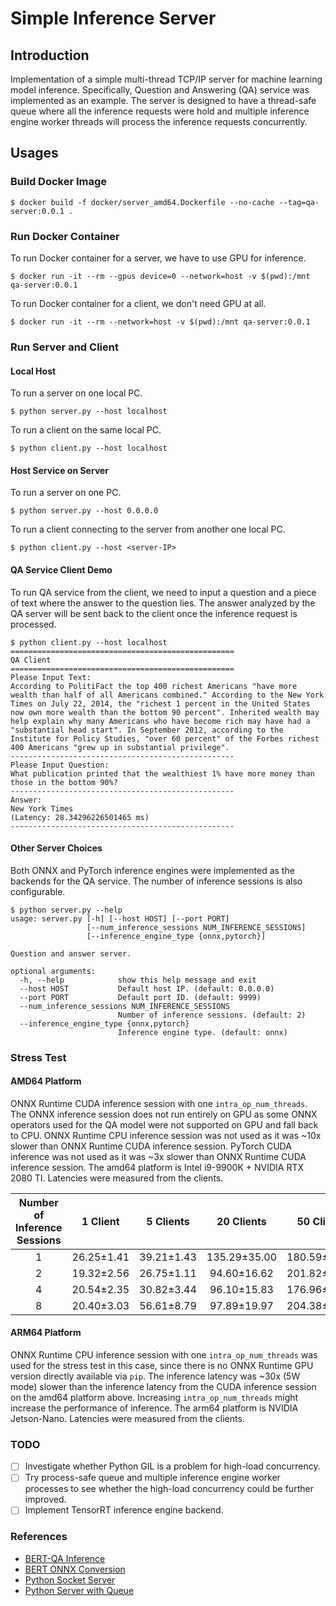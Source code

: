 # Simple Inference Server

## Introduction

Implementation of a simple multi-thread TCP/IP server for machine learning model inference. Specifically, Question and Answering (QA) service was implemented as an example. The server is designed to have a thread-safe queue where all the inference requests were hold and multiple inference engine worker threads will process the inference requests concurrently.


## Usages

### Build Docker Image

```
$ docker build -f docker/server_amd64.Dockerfile --no-cache --tag=qa-server:0.0.1 .
```

### Run Docker Container

To run Docker container for a server, we have to use GPU for inference.

```
$ docker run -it --rm --gpus device=0 --network=host -v $(pwd):/mnt qa-server:0.0.1
```

To run Docker container for a client, we don't need GPU at all.

```
$ docker run -it --rm --network=host -v $(pwd):/mnt qa-server:0.0.1
```

### Run Server and Client

#### Local Host

To run a server on one local PC.


```
$ python server.py --host localhost
```

To run a client on the same local PC.


```
$ python client.py --host localhost
```

#### Host Service on Server

To run a server on one PC.


```
$ python server.py --host 0.0.0.0
```

To run a client connecting to the server from another one local PC.


```
$ python client.py --host <server-IP>
```

#### QA Service Client Demo

To run QA service from the client, we need to input a question and a piece of text where the answer to the question lies. The answer analyzed by the QA server will be sent back to the client once the inference request is processed.

```
$ python client.py --host localhost
==================================================
QA Client
==================================================
Please Input Text: 
According to PolitiFact the top 400 richest Americans "have more wealth than half of all Americans combined." According to the New York Times on July 22, 2014, the "richest 1 percent in the United States now own more wealth than the bottom 90 percent". Inherited wealth may help explain why many Americans who have become rich may have had a "substantial head start". In September 2012, according to the Institute for Policy Studies, "over 60 percent" of the Forbes richest 400 Americans "grew up in substantial privilege".
--------------------------------------------------
Please Input Question: 
What publication printed that the wealthiest 1% have more money than those in the bottom 90%?
--------------------------------------------------
Answer: 
New York Times
(Latency: 28.34296226501465 ms)
--------------------------------------------------
```

#### Other Server Choices

Both ONNX and PyTorch inference engines were implemented as the backends for the QA service. The number of inference sessions is also configurable.

```
$ python server.py --help
usage: server.py [-h] [--host HOST] [--port PORT]
                 [--num_inference_sessions NUM_INFERENCE_SESSIONS]
                 [--inference_engine_type {onnx,pytorch}]

Question and answer server.

optional arguments:
  -h, --help            show this help message and exit
  --host HOST           Default host IP. (default: 0.0.0.0)
  --port PORT           Default port ID. (default: 9999)
  --num_inference_sessions NUM_INFERENCE_SESSIONS
                        Number of inference sessions. (default: 2)
  --inference_engine_type {onnx,pytorch}
                        Inference engine type. (default: onnx)
```

### Stress Test

#### AMD64 Platform

ONNX Runtime CUDA inference session with one `intra_op_num_threads`. The ONNX inference session does not run entirely on GPU as some ONNX operators used for the QA model were not supported on GPU and fall back to CPU. ONNX Runtime CPU inference session was not used as it was ~10x slower than ONNX Runtime CUDA inference session. PyTorch CUDA inference was not used as it was ~3x slower than ONNX Runtime CUDA inference session. The amd64 platform is Intel i9-9900K + NVIDIA RTX 2080 TI. Latencies were measured from the clients.

| Number of Inference Sessions |  1 Client  |  5 Clients |  20 Clients  |  50 Clients  |
|:----------------------------:|:----------:|:----------:|:------------:|:------------:|
|               1              | 26.25±1.41 | 39.21±1.43 | 135.29±35.00 | 180.59±76.91 |
|               2              | 19.32±2.56 | 26.75±1.11 |  94.60±16.62 | 201.82±89.11 |
|               4              | 20.54±2.35 | 30.82±3.44 |  96.10±15.83 | 176.96±66.71 |
|               8              | 20.40±3.03 | 56.61±8.79 |  97.89±19.97 | 204.38±62.40 |

#### ARM64 Platform

ONNX Runtime CPU inference session with one `intra_op_num_threads` was used for the stress test in this case, since there is no ONNX Runtime GPU version directly available via `pip`. The inference latency was ~30x (5W mode) slower than the inference latency from the CUDA inference session on the amd64 platform above. Increasing `intra_op_num_threads` might increase the performance of inference. The arm64 platform is NVIDIA Jetson-Nano. Latencies were measured from the clients.


### TODO

- [ ] Investigate whether Python GIL is a problem for high-load concurrency.
- [ ] Try process-safe queue and multiple inference engine worker processes to see whether the high-load concurrency could be further improved.
- [ ] Implement TensorRT inference engine backend.

### References

* [BERT-QA Inference](https://leimao.github.io/blog/PyTorch-Dynamic-Quantization/)
* [BERT ONNX Conversion](https://github.com/microsoft/onnxruntime/blob/master/onnxruntime/python/tools/transformers/notebooks/PyTorch_Bert-Squad_OnnxRuntime_GPU.ipynb)
* [Python Socket Server](https://docs.python.org/3.8/library/socketserver.html)
* [Python Server with Queue](https://stackoverflow.com/questions/46138771/python-multipleclient-server-with-queues)
